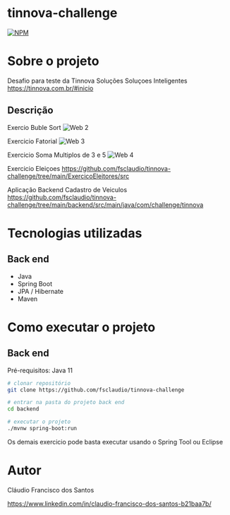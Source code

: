 # tinnova-challenge

[![NPM](https://img.shields.io/npm/l/react)](https://github.com/fsclaudio/sds3-venda/blob/main/LICENSE) 

# Sobre o projeto

Desafio para teste da Tinnova Soluções Soluçoes Inteligentes
https://tinnova.com.br/#inicio

## Descrição 

Exercio Buble Sort
![Web 2](https://github.com/fsclaudio/tinnova-challenge/tree/main/ExercicioBubbleSort/src)

Exercicio Fatorial
![Web 3](https://github.com/fsclaudio/tinnova-challenge/tree/main/ExercicioFatorial/src)

Exercicio Soma Multiplos de 3 e 5
![Web 4](https://github.com/fsclaudio/tinnova-challenge/tree/main/ExercicioSomaMultiplos/src)

Exercicio Eleiçoes
https://github.com/fsclaudio/tinnova-challenge/tree/main/ExercicoEleitores/src

Aplicação Backend Cadastro de Veiculos
https://github.com/fsclaudio/tinnova-challenge/tree/main/backend/src/main/java/com/challenge/tinnova

# Tecnologias utilizadas
## Back end
- Java
- Spring Boot
- JPA / Hibernate
- Maven

# Como executar o projeto

## Back end
Pré-requisitos: Java 11

```bash
# clonar repositório
git clone https://github.com/fsclaudio/tinnova-challenge

# entrar na pasta do projeto back end
cd backend

# executar o projeto
./mvnw spring-boot:run
```
Os demais exercicio pode basta executar usando o Spring Tool ou Eclipse


# Autor

Cláudio Francisco dos Santos

https://www.linkedin.com/in/claudio-francisco-dos-santos-b21baa7b/
